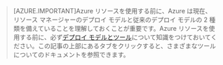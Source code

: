 >[AZURE.IMPORTANT]Azure リソースを使用する前に、Azure は現在、リソース マネージャーのデプロイ モデルと従来のデプロイ モデルの 2 種類を備えていることを理解しておくことが重要です。Azure リソースを使用する前に、必ず[デプロイ モデルとツール](../articles/azure-classic-rm.md)について知識をつけておいてください。この記事の上部にあるタブをクリックすると、さまざまなツールについてのドキュメントを参照できます。

<!---HONumber=AcomDC_0224_2016-->